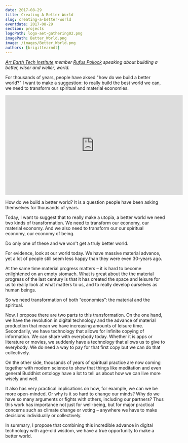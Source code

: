 ```yaml
---
date: 2017-08-29
title: Creating A Better World
slug: creating-a-better-world
eventdate: 2017-08-29
section: projects
logoPath: logo-aet-gathering02.png
imagePath: Better_World.png
image: /images/Better_World.png
authors: [brigittearndt]
---
```


*[Art Earth Tech Institute][institute] member [Rufus Pollock][rufuspollock] speaking about building a better, wiser and weller, world.*

For thousands of years, people have aksed "how do we build a better world?" I want to make a suggestion: to really build the best world we can, we need to transform our spiritual and material economies.

[institute]: /institute/
[rufuspollock]: https://rufuspollock.com/2017/08/29/a-better-world/

<iframe width="560" height="315" src="https://www.youtube.com/embed/dvavtTiIDjQ" frameborder="0" allowfullscreen></iframe>

How do we build a better world? It is a question people have been asking themselves for thousands of years.

Today, I want to suggest that to really make a utopia, a better world we need two kinds of transformation. We need to transform our economy, our material economy. And we also need to transform our our spiritual economy, our economy of being.
 
Do only one of these and we won't get a truly better world.

For evidence, look at our world today. We have massive material advance, yet a lot of people still seem less happy than they were even 30-years ago.

At the same time material progress matters – it is hard to become enlightened on an empty stomach. What is great about the the material progress of the last century is that it has created the space and leisure for us to really look at what matters to us, and to really develop ourselves as human beings.
 
So we need transformation of both “economies”: the material and the spiritual.

Now, I propose there are two parts to this transformation. On the one hand, we have the revolution in digital technology and the advance of material production that mean we have increasing amounts of leisure time. Secondarily, we have technology that allows for infinite copying of information. We can share with everybody today. Whether it is apps or literature or movies, we suddenly have a technology that allows us to give to everybody. We do need a way to pay for that first copy but we can do that collectively.
 
On the other side, thousands of years of spiritual practice are now coming together with modern science to show that things like meditation and even general Buddhist ontology have a lot to tell us about how we can live more wisely and well.

It also has very practical implications on how, for example, we can we be more open-minded. Or why is it so hard to change our minds? Why do we have so many arguments or fights with others, including our partners? Thus this work has importance not just for well-being, but for major practical concerns such as climate change or voting – anywhere we have to make decisions individually or collectively. 
 
In summary, I propose that combining this incredible advance in digital technology with age-old wisdom, we have a true opportunity to make a better world.

